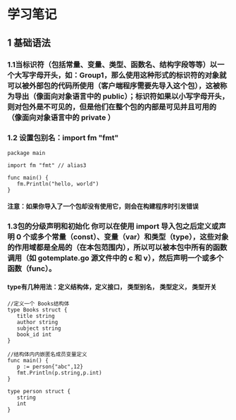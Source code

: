 # 学习笔记
## 1 基础语法
### 1.1当标识符（包括常量、变量、类型、函数名、结构字段等等）以一个大写字母开头，如：Group1，那么使用这种形式的标识符的对象就可以被外部包的代码所使用（客户端程序需要先导入这个包），这被称为导出（像面向对象语言中的 public）；标识符如果以小写字母开头，则对包外是不可见的，但是他们在整个包的内部是可见并且可用的（像面向对象语言中的 private ）

### 1.2 设置包别名：import fm "fmt"
```
package main

import fm "fmt" // alias3

func main() {
   fm.Println("hello, world")
}
```
#### 注意：如果你导入了一个包却没有使用它，则会在构建程序时引发错误

### 1.3包的分级声明和初始化 你可以在使用 import 导入包之后定义或声明 0 个或多个常量（const）、变量（var）和类型（type），这些对象的作用域都是全局的（在本包范围内），所以可以被本包中所有的函数调用（如 gotemplate.go 源文件中的 c 和 v），然后声明一个或多个函数（func）。
#### type有几种用法：定义结构体，定义接口， 类型别名， 类型定义， 类型开关
```
//定义一个 Books结构体
type Books struct {
   title string
   author string
   subject string
   book_id int
}

//结构体内内嵌匿名成员变量定义
func main() {
   p := person{"abc",12}
   fmt.Println(p.string,p.int)
}

type person struct {
   string
   int
}
```